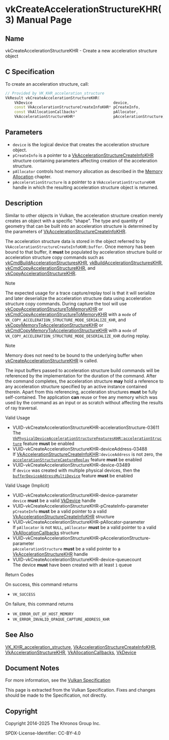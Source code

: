 # vkCreateAccelerationStructureKHR(3) Manual Page

## Name

vkCreateAccelerationStructureKHR - Create a new acceleration structure object



## [](#_c_specification)C Specification

To create an acceleration structure, call:

```c++
// Provided by VK_KHR_acceleration_structure
VkResult vkCreateAccelerationStructureKHR(
    VkDevice                                    device,
    const VkAccelerationStructureCreateInfoKHR* pCreateInfo,
    const VkAllocationCallbacks*                pAllocator,
    VkAccelerationStructureKHR*                 pAccelerationStructure);
```

## [](#_parameters)Parameters

- `device` is the logical device that creates the acceleration structure object.
- `pCreateInfo` is a pointer to a [VkAccelerationStructureCreateInfoKHR](https://registry.khronos.org/vulkan/specs/latest/man/html/VkAccelerationStructureCreateInfoKHR.html) structure containing parameters affecting creation of the acceleration structure.
- `pAllocator` controls host memory allocation as described in the [Memory Allocation](https://registry.khronos.org/vulkan/specs/latest/html/vkspec.html#memory-allocation) chapter.
- `pAccelerationStructure` is a pointer to a `VkAccelerationStructureKHR` handle in which the resulting acceleration structure object is returned.

## [](#_description)Description

Similar to other objects in Vulkan, the acceleration structure creation merely creates an object with a specific “shape”. The type and quantity of geometry that can be built into an acceleration structure is determined by the parameters of [VkAccelerationStructureCreateInfoKHR](https://registry.khronos.org/vulkan/specs/latest/man/html/VkAccelerationStructureCreateInfoKHR.html).

The acceleration structure data is stored in the object referred to by `VkAccelerationStructureCreateInfoKHR`::`buffer`. Once memory has been bound to that buffer, it **must** be populated by acceleration structure build or acceleration structure copy commands such as [vkCmdBuildAccelerationStructuresKHR](https://registry.khronos.org/vulkan/specs/latest/man/html/vkCmdBuildAccelerationStructuresKHR.html), [vkBuildAccelerationStructuresKHR](https://registry.khronos.org/vulkan/specs/latest/man/html/vkBuildAccelerationStructuresKHR.html), [vkCmdCopyAccelerationStructureKHR](https://registry.khronos.org/vulkan/specs/latest/man/html/vkCmdCopyAccelerationStructureKHR.html), and [vkCopyAccelerationStructureKHR](https://registry.khronos.org/vulkan/specs/latest/man/html/vkCopyAccelerationStructureKHR.html).

Note

The expected usage for a trace capture/replay tool is that it will serialize and later deserialize the acceleration structure data using acceleration structure copy commands. During capture the tool will use [vkCopyAccelerationStructureToMemoryKHR](https://registry.khronos.org/vulkan/specs/latest/man/html/vkCopyAccelerationStructureToMemoryKHR.html) or [vkCmdCopyAccelerationStructureToMemoryKHR](https://registry.khronos.org/vulkan/specs/latest/man/html/vkCmdCopyAccelerationStructureToMemoryKHR.html) with a `mode` of `VK_COPY_ACCELERATION_STRUCTURE_MODE_SERIALIZE_KHR`, and [vkCopyMemoryToAccelerationStructureKHR](https://registry.khronos.org/vulkan/specs/latest/man/html/vkCopyMemoryToAccelerationStructureKHR.html) or [vkCmdCopyMemoryToAccelerationStructureKHR](https://registry.khronos.org/vulkan/specs/latest/man/html/vkCmdCopyMemoryToAccelerationStructureKHR.html) with a `mode` of `VK_COPY_ACCELERATION_STRUCTURE_MODE_DESERIALIZE_KHR` during replay.

Note

Memory does not need to be bound to the underlying buffer when [vkCreateAccelerationStructureKHR](https://registry.khronos.org/vulkan/specs/latest/man/html/vkCreateAccelerationStructureKHR.html) is called.

The input buffers passed to acceleration structure build commands will be referenced by the implementation for the duration of the command. After the command completes, the acceleration structure **may** hold a reference to any acceleration structure specified by an active instance contained therein. Apart from this referencing, acceleration structures **must** be fully self-contained. The application **can** reuse or free any memory which was used by the command as an input or as scratch without affecting the results of ray traversal.

Valid Usage

- [](#VUID-vkCreateAccelerationStructureKHR-accelerationStructure-03611)VUID-vkCreateAccelerationStructureKHR-accelerationStructure-03611  
  The [`VkPhysicalDeviceAccelerationStructureFeaturesKHR`::`accelerationStructure`](https://registry.khronos.org/vulkan/specs/latest/html/vkspec.html#features-accelerationStructure) feature **must** be enabled
- [](#VUID-vkCreateAccelerationStructureKHR-deviceAddress-03488)VUID-vkCreateAccelerationStructureKHR-deviceAddress-03488  
  If [VkAccelerationStructureCreateInfoKHR](https://registry.khronos.org/vulkan/specs/latest/man/html/VkAccelerationStructureCreateInfoKHR.html)::`deviceAddress` is not zero, the [`accelerationStructureCaptureReplay`](https://registry.khronos.org/vulkan/specs/latest/html/vkspec.html#features-accelerationStructureCaptureReplay) feature **must** be enabled
- [](#VUID-vkCreateAccelerationStructureKHR-device-03489)VUID-vkCreateAccelerationStructureKHR-device-03489  
  If `device` was created with multiple physical devices, then the [`bufferDeviceAddressMultiDevice`](https://registry.khronos.org/vulkan/specs/latest/html/vkspec.html#features-bufferDeviceAddressMultiDevice) feature **must** be enabled

Valid Usage (Implicit)

- [](#VUID-vkCreateAccelerationStructureKHR-device-parameter)VUID-vkCreateAccelerationStructureKHR-device-parameter  
  `device` **must** be a valid [VkDevice](https://registry.khronos.org/vulkan/specs/latest/man/html/VkDevice.html) handle
- [](#VUID-vkCreateAccelerationStructureKHR-pCreateInfo-parameter)VUID-vkCreateAccelerationStructureKHR-pCreateInfo-parameter  
  `pCreateInfo` **must** be a valid pointer to a valid [VkAccelerationStructureCreateInfoKHR](https://registry.khronos.org/vulkan/specs/latest/man/html/VkAccelerationStructureCreateInfoKHR.html) structure
- [](#VUID-vkCreateAccelerationStructureKHR-pAllocator-parameter)VUID-vkCreateAccelerationStructureKHR-pAllocator-parameter  
  If `pAllocator` is not `NULL`, `pAllocator` **must** be a valid pointer to a valid [VkAllocationCallbacks](https://registry.khronos.org/vulkan/specs/latest/man/html/VkAllocationCallbacks.html) structure
- [](#VUID-vkCreateAccelerationStructureKHR-pAccelerationStructure-parameter)VUID-vkCreateAccelerationStructureKHR-pAccelerationStructure-parameter  
  `pAccelerationStructure` **must** be a valid pointer to a [VkAccelerationStructureKHR](https://registry.khronos.org/vulkan/specs/latest/man/html/VkAccelerationStructureKHR.html) handle
- [](#VUID-vkCreateAccelerationStructureKHR-device-queuecount)VUID-vkCreateAccelerationStructureKHR-device-queuecount  
  The device **must** have been created with at least `1` queue

Return Codes

On success, this command returns

- `VK_SUCCESS`

On failure, this command returns

- `VK_ERROR_OUT_OF_HOST_MEMORY`
- `VK_ERROR_INVALID_OPAQUE_CAPTURE_ADDRESS_KHR`

## [](#_see_also)See Also

[VK\_KHR\_acceleration\_structure](https://registry.khronos.org/vulkan/specs/latest/man/html/VK_KHR_acceleration_structure.html), [VkAccelerationStructureCreateInfoKHR](https://registry.khronos.org/vulkan/specs/latest/man/html/VkAccelerationStructureCreateInfoKHR.html), [VkAccelerationStructureKHR](https://registry.khronos.org/vulkan/specs/latest/man/html/VkAccelerationStructureKHR.html), [VkAllocationCallbacks](https://registry.khronos.org/vulkan/specs/latest/man/html/VkAllocationCallbacks.html), [VkDevice](https://registry.khronos.org/vulkan/specs/latest/man/html/VkDevice.html)

## [](#_document_notes)Document Notes

For more information, see the [Vulkan Specification](https://registry.khronos.org/vulkan/specs/latest/html/vkspec.html#vkCreateAccelerationStructureKHR)

This page is extracted from the Vulkan Specification. Fixes and changes should be made to the Specification, not directly.

## [](#_copyright)Copyright

Copyright 2014-2025 The Khronos Group Inc.

SPDX-License-Identifier: CC-BY-4.0